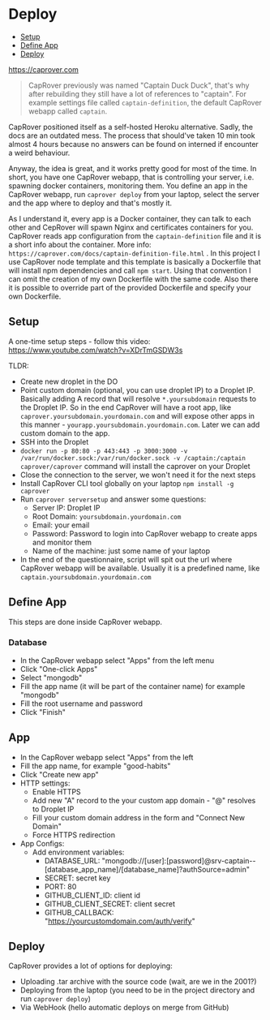 # Deploy

- [Setup](#setup)
- [Define App](#define-app)
- [Deploy](#deploy)

https://caprover.com

> CapRover previously was named "Captain Duck Duck",
> that's why after rebuilding they still have a lot of
> references to "captain". For example settings file
> called `captain-definition`, the default CapRover
> webapp called `captain`.

CapRover  positioned itself
as a self-hosted Heroku alternative. Sadly, the docs
are an outdated mess. The process that should've taken
10 min took almost 4 hours because no answers can
be found on interned if encounter a weird behaviour.

Anyway, the idea is great, and it works pretty good for
most of the time. In short, you have one CapRover
webapp, that is controlling your server, i.e. spawning
docker containers, monitoring them. You define an app
in the CapRover webapp, run `caprover deploy` from your
laptop, select the server and the app where to deploy
and that's mostly it.

As I understand it, every app is a Docker container,
they can talk to each other and CepRover will spawn
Nginx and certificates containers for you. CapRover
reads app configuration from the `captain-definition`
file and it is a short info about the container.
More info: `https://caprover.com/docs/captain-definition-file.html`
. In this project I use CapRover node template and
this template is basically a Dockerfile that
will install npm dependencies and call `npm start`.
Using that convention I can omit the creation
of my own Dockerfile with the same code. Also
there it is possible to override part of the
provided Dockerfile and specify your own Dockerfile.

## Setup

A one-time setup steps - follow this video:
https://www.youtube.com/watch?v=XDrTmGSDW3s

TLDR:

- Create new droplet in the DO
- Point custom domain (optional, you can use droplet IP)
  to a Droplet IP. Basically adding A record that will
  resolve `*.yoursubdomain` requests to the Droplet IP. So in the
  end CapRover will have a root app, like
  `caprover.yoursubdomain.yourdomain.com` and will expose
  other apps in this manner -
  `yourapp.yoursubdomain.yourdomain.com`. Later we can
  add custom domain to the app.
- SSH into the Droplet
- `docker run -p 80:80 -p 443:443 -p 3000:3000 -v /var/run/docker.sock:/var/run/docker.sock -v /captain:/captain caprover/caprover`
  command will install the caprover on your Droplet
- Close the connection to the server, we won't need it
  for the next steps
- Install CapRover CLI tool globally on your laptop
  `npm install -g caprover`
- Run `caprover serversetup` and answer some questions:
  - Server IP: Droplet IP
  - Root Domain: `yoursubdomain.yourdomain.com`
  - Email: your email
  - Password: Password to login into CapRover webapp
    to create apps and monitor them
  - Name of the machine: just some name of your laptop
- In the end of the questionnaire, script will spit out
  the url where CapRover webapp will be available.
  Usually it is a predefined name, like 
  `captain.yoursubdomain.yourdomain.com`

## Define App

This steps are done inside CapRover webapp.

### Database

- In the CapRover webapp select "Apps" from the left
  menu
- Click "One-click Apps"
- Select "mongodb"
- Fill the app name (it will be part of the container name)
  for example "mongodb"
- Fill the root username and password
- Click "Finish"

## App

- In the CapRover webapp select "Apps" from the left
- Fill the app name, for example "good-habits"
- Click "Create new app"
- HTTP settings:
  - Enable HTTPS
  - Add new "A" record to the your
    custom app domain - "@" resolves to Droplet IP
  - Fill your custom domain address in the form and
    "Connect New Domain"
  - Force HTTPS redirection
- App Configs:
  - Add environment variables:
    - DATABASE_URL:
      "mongodb://[user]:[password]@srv-captain--[database_app_name]/[database_name]?authSource=admin"
    - SECRET: secret key
    - PORT: 80
    - GITHUB_CLIENT_ID: client id
    - GITHUB_CLIENT_SECRET: client secret
    - GITHUB_CALLBACK: "https://yourcustomdomain.com/auth/verify"

## Deploy

CapRover provides a lot of options for deploying:
- Uploading .tar archive with the source code (wait, are
  we in the 2001?)
- Deploying from the laptop (you need to be in the project
  directory and run `caprover deploy`)
- Via WebHook (hello automatic deploys on merge from GitHub)
